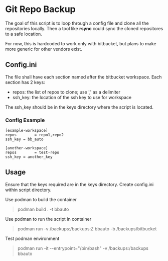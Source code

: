 # Git Repo Backup
The goal of this script is to loop through a config file
and clone all the repositories locally. Then a tool like **rsync**
could sync the cloned repositores to a safe location.

For now, this is hardcoded to work only with bitbucket, but plans to
make more generic for other vendors exist.

## Config.ini
The file shall have each section named after the bitbucket workspace. Each
section has 2 keys:

- repos: the list of repos to clone; use ',' as a delimiter
- ssh_key: the location of the ssh key to use for workspace

The ssh_key should be in the keys directory where the script is located.

### Config Example
```
[example-workspace]
repos        = repo1,repo2
ssh_key = bb_auto

[another-workspace]
repos        = test-repo
ssh_key = another_key
```

## Usage
Ensure that the keys required are in the keys directory. Create config.ini within
script directory.

Use podman to build the container
> podman build . -t bbauto

Use podman to run the script in container
> podman run -v /backups:/backups:Z bbauto -b /backups/bitbucket

Test podman environment
> podman run -it --entrypoint="/bin/bash" -v /backups:/backups bbauto
